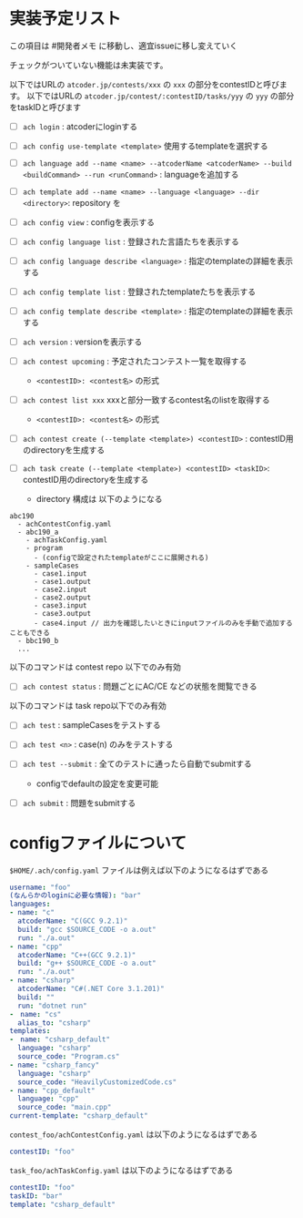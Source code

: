 
# 実装予定リスト

この項目は #開発者メモ に移動し、適宜issueに移し変えていく

チェックがついていない機能は未実装です。

以下ではURLの `atcoder.jp/contests/xxx` の `xxx` の部分をcontestIDと呼びます。
以下ではURLの `atcoder.jp/contest/:contestID/tasks/yyy` の `yyy` の部分をtaskIDと呼びます

- [ ] `ach login` : atcoderにloginする

- [ ] `ach config use-template <template>` 使用するtemplateを選択する
- [ ] `ach language add --name <name> --atcoderName <atcoderName> --build <buildCommand> --run <runCommand>` : languageを追加する
- [ ] `ach template add --name <name> --language <language> --dir <directory>`: repository を
- [ ] `ach config view` : configを表示する
- [ ] `ach config language list` : 登録された言語たちを表示する
- [ ] `ach config language describe <language>` : 指定のtemplateの詳細を表示する
- [ ] `ach config template list` : 登録されたtemplateたちを表示する
- [ ] `ach config template describe <template>` : 指定のtemplateの詳細を表示する
- [ ] `ach version` : versionを表示する
- [ ] `ach contest upcoming` : 予定されたコンテスト一覧を取得する
  - `<contestID>: <contest名>` の形式
- [ ] `ach contest list xxx` xxxと部分一致するcontest名のlistを取得する
  - `<contestID>: <contest名>` の形式
- [ ] `ach contest create (--template <template>) <contestID>` : contestID用のdirectoryを生成する
- [ ] `ach task create (--template <template>) <contestID> <taskID>`: contestID用のdirectoryを生成する

  - directory 構成は 以下のようになる

```
abc190
  - achContestConfig.yaml
  - abc190_a
    - achTaskConfig.yaml
    - program
      - (configで設定されたtemplateがここに展開される)
    - sampleCases
      - case1.input
      - case1.output
      - case2.input
      - case2.output
      - case3.input
      - case3.output
      - case4.input // 出力を確認したいときにinputファイルのみを手動で追加することもできる
  - bbc190_b
  ...
```

以下のコマンドは contest repo 以下でのみ有効

- [ ] `ach contest status` : 問題ごとにAC/CE などの状態を閲覧できる


以下のコマンドは task repo以下でのみ有効

- [ ] `ach test` : sampleCasesをテストする
- [ ] `ach test <n>` :  case(n) のみをテストする
- [ ] `ach test --submit` :  全てのテストに通ったら自動でsubmitする
  - configでdefaultの設定を変更可能
- [ ] `ach submit` : 問題をsubmitする


# configファイルについて

`$HOME/.ach/config.yaml` ファイルは例えば以下のようになるはずである

```yaml
username: "foo"
(なんらかのloginに必要な情報): "bar"
languages:
- name: "c"
  atcoderName: "C(GCC 9.2.1)"
  build: "gcc $SOURCE_CODE -o a.out"
  run: "./a.out"
- name: "cpp"
  atcoderName: "C++(GCC 9.2.1)"
  build: "g++ $SOURCE_CODE -o a.out"
  run: "./a.out"
- name: "csharp"
  atcoderName: "C#(.NET Core 3.1.201)"
  build: ""
  run: "dotnet run"
-　name: "cs"
  alias_to: "csharp"
templates:
-　name: "csharp_default"
  language: "csharp"
  source_code: "Program.cs"
- name: "csharp_fancy"
  language: "csharp"
  source_code: "HeavilyCustomizedCode.cs"
- name: "cpp_default"
  language: "cpp"
  source_code: "main.cpp"
current-template: "csharp_default"
```

`contest_foo/achContestConfig.yaml` は以下のようになるはずである

```yaml
contestID: "foo"
```

`task_foo/achTaskConfig.yaml` は以下のようになるはずである

```yaml
contestID: "foo"
taskID: "bar"
template: "csharp_default"
```
